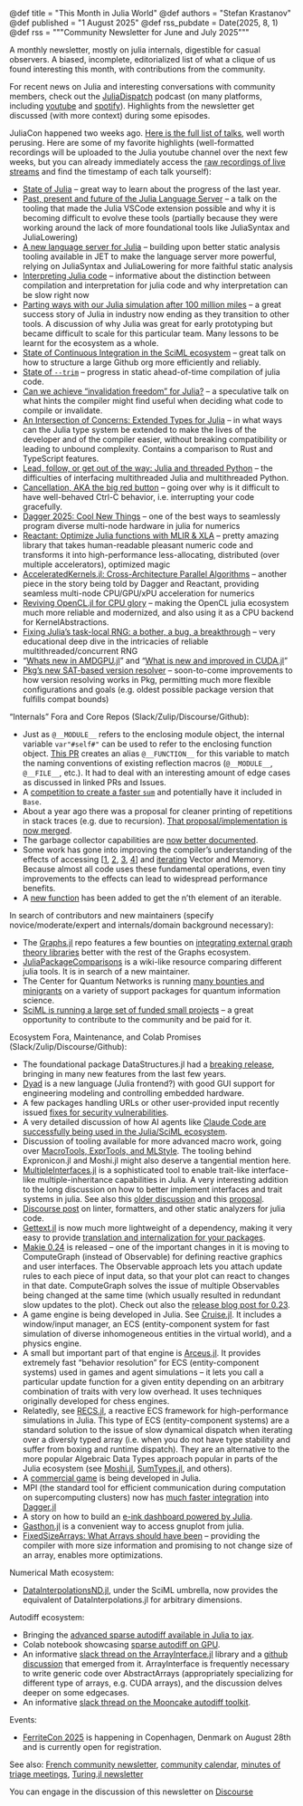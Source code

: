 @def title = "This Month in Julia World"
@def authors = "Stefan Krastanov"
@def published = "1 August 2025"
@def rss_pubdate = Date(2025, 8, 1)
@def rss = """Community Newsletter for June and July 2025"""

A monthly newsletter, mostly on julia internals, digestible for casual observers. A biased, incomplete, editorialized list of what a clique of us found interesting this month, with contributions from the community.

For recent news on Julia and interesting conversations with community members, check out the [JuliaDispatch](https://juliadispatch.fm/) podcast (on many platforms, including [youtube](https://www.youtube.com/@JuliaDispatch/) and [spotify](https://open.spotify.com/show/6Y1zWtFhjqPLsFQWRvZmws)). Highlights from the newsletter get discussed (with more context) during some episodes.

JuliaCon happened two weeks ago. [Here is the full list of talks](https://pretalx.com/juliacon-2025/schedule/), well worth perusing. Here are some of my favorite highlights (well-formatted recordings will be uploaded to the Julia youtube channel over the next few weeks, but you can already immediately access the [raw recordings of live streams](https://www.youtube.com/@TheJuliaLanguage/streams) and find the timestamp of each talk yourself):

* [State of Julia](https://pretalx.com/juliacon-2025/talk/3TKCZZ/) – great way to learn about the progress of the last year.
* [Past, present and future of the Julia Language Server](https://pretalx.com/juliacon-2025/talk/FNHLJL/) – a talk on the tooling that made the Julia VSCode extension possible and why it is becoming difficult to evolve these tools (partially because they were working around the lack of more foundational tools like JuliaSyntax and JuliaLowering)
* [A new language server for Julia](https://pretalx.com/juliacon-2025/talk/M7SGLS/) – building upon better static analysis tooling available in JET to make the language server more powerful, relying on JuliaSyntax and JuliaLowering for more faithful static analysis
* [Interpreting Julia code](https://pretalx.com/juliacon-2025/talk/9ADY9F/) – informative about the distinction between compilation and interpretation for julia code and why interpretation can be slow right now
* [Parting ways with our Julia simulation after 100 million miles](https://pretalx.com/juliacon-2025/talk/B7WRLT/) – a great success story of Julia in industry now ending as they transition to other tools. A discussion of why Julia was great for early prototyping but became difficult to scale for this particular team. Many lessons to be learnt for the ecosystem as a whole.
* [State of Continuous Integration in the SciML ecosystem](https://pretalx.com/juliacon-2025/talk/SHCKEL/) – great talk on how to structure a large Github org more efficiently and reliably.
* [State of `--trim`](https://pretalx.com/juliacon-2025/talk/YVU9E3/) – progress in static ahead-of-time compilation of julia code.
* [Can we achieve “invalidation freedom” for Julia?](https://pretalx.com/juliacon-2025/talk/DCDEQV/) – a speculative talk on what hints the compiler might find useful when deciding what code to compile or invalidate.
* [An Intersection of Concerns: Extended Types for Julia](https://pretalx.com/juliacon-2025/talk/ADCQMM/) – in what ways can the Julia type system be extended to make the lives of the developer and of the compiler easier, without breaking compatibility or leading to unbound complexity. Contains a comparison to Rust and TypeScript features.
* [Lead, follow, or get out of the way: Julia and threaded Python](https://pretalx.com/juliacon-2025/talk/HU7YUZ/) – the difficulties of interfacing multithreaded Julia and multithreaded Python.
* [Cancellation, AKA the big red button](https://pretalx.com/juliacon-2025/talk/FK3EZL/) – going over why is it difficult to have well-behaved Ctrl-C behavior, i.e. interrupting your code gracefully.
* [Dagger 2025: Cool New Things](https://pretalx.com/juliacon-2025/talk/Z3Q8SP/) – one of the best ways to seamlessly program diverse multi-node hardware in julia for numerics
* [Reactant: Optimize Julia functions with MLIR & XLA](https://pretalx.com/juliacon-2025/talk/X7EVKM/) – pretty amazing library that takes human-readable pleasant numeric code and transforms it into high-performance less-allocating, distributed (over multiple accelerators), optimized magic
* [AcceleratedKernels.jl: Cross-Architecture Parallel Algorithms](https://pretalx.com/juliacon-2025/talk/7RLZAL/) – another piece in the story being told by Dagger and Reactant, providing seamless multi-node CPU/GPU/xPU acceleration for numerics
* [Reviving OpenCL.jl for CPU glory](https://pretalx.com/juliacon-2025/talk/WX7JLQ/) – making the OpenCL julia ecosystem much more reliable and modernized, and also using it as a CPU backend for KernelAbstractions.
* [Fixing Julia’s task-local RNG: a bother, a bug, a breakthrough](https://pretalx.com/juliacon-2025/talk/ZNBEAN/) – very educational deep dive in the intricacies of reliable multithreaded/concurrent RNG
* “[Whats new in AMDGPU.jl](https://pretalx.com/juliacon-2025/talk/9QRAXE/)” and “[What is new and improved in CUDA.jl](https://pretalx.com/juliacon-2025/talk/VTVVMG/)”
* [Pkg’s new SAT-based version resolver](https://pretalx.com/juliacon-2025/talk/Y7NPFM/) – soon-to-come improvements to how version resolving works in Pkg, permitting much more flexible configurations and goals (e.g. oldest possible package version that fulfills compat bounds)

“Internals” Fora and Core Repos (Slack/Zulip/Discourse/Github):

* Just as `@__MODULE__` refers to the enclosing module object, the internal variable `var"#self#"` can be used to refer to the enclosing function object. [This PR](https://github.com/JuliaLang/julia/pull/58940) creates an alias `@__FUNCTION__` for this variable to match the naming conventions of existing reflection macros (`@__MODULE__`, `@__FILE__`, etc.). It had to deal with an interesting amount of edge cases as discussed in linked PRs and Issues.
* A [competition to create a faster `sum`](https://discourse.julialang.org/t/performance-challenge-can-you-write-a-faster-sum/130456) and potentially have it included in `Base`.
* About a year ago there was a proposal for cleaner printing of repetitions in stack traces (e.g. due to recursion). [That proposal/implementation is now merged](https://github.com/JuliaLang/julia/pull/55841).
* The garbage collector capabilities are [now better documented](https://github.com/JuliaLang/julia/pull/58733/files).
* Some work has gone into improving the compiler’s understanding of the effects of accessing [[1](https://github.com/JuliaLang/julia/pull/58785), [2](https://github.com/JuliaLang/julia/pull/58793), [3](https://github.com/JuliaLang/julia/pull/58754), [4](https://github.com/JuliaLang/julia/pull/58768)] and [iterating](https://github.com/JuliaLang/julia/pull/58755) Vector and Memory. Because almost all code uses these fundamental operations, even tiny improvements to the effects can lead to widespread performance benefits.
* A [new function](https://github.com/JuliaLang/julia/pull/56580) has been added to get the n’th element of an iterable.

In search of contributors and new maintainers (specify novice/moderate/expert and internals/domain background necessary):

* The [Graphs.jl](http://graphs.jl) repo features a few bounties on [integrating external graph theory libraries](https://github.com/JuliaGraphs/Graphs.jl/issues?q=is%3Aissue%20state%3Aopen%20label%3Abounty) better with the rest of the Graphs ecosystem.
* [JuliaPackageComparisons](https://discourse.julialang.org/t/juliapackagecomparisons-is-looking-for-a-new-maintainer/130667) is a wiki-like resource comparing different julia tools. It is in search of a new maintainer.
* The Center for Quantum Networks is running [many bounties and minigrants](https://github.com/QuantumSavory/.github/blob/main/BUG_BOUNTIES.md) on a variety of support packages for quantum information science.
* [SciML is running a large set of funded small projects](https://sciml.ai/small_grants/) – a great opportunity to contribute to the community and be paid for it.

Ecosystem Fora, Maintenance, and Colab Promises (Slack/Zulip/Discourse/Github):

* The foundational package DataStructures.jl had a [breaking release](https://github.com/JuliaCollections/DataStructures.jl/blob/master/CHANGELOG.md), bringing in many new features from the last few years.
* [Dyad](https://discourse.julialang.org/t/ann-dyad-a-new-language-to-make-hardware-engineering-as-fast-as-software/129996) is a new language (Julia frontend?) with good GUI support for engineering modeling and controlling embedded hardware.
* A few packages handling URLs or other user-provided input recently issued [fixes for security vulnerabilities](https://discourse.julialang.org/t/security-advisory-http-jl-uris-jl-registrator-jl-gitforge-jl-and-github-jl/130189).
* A very detailed discussion of how AI agents like [Claude Code are successfully being used in the Julia/SciML ecosystem](https://discourse.julialang.org/t/the-use-of-claude-code-in-sciml-repos/131009/8).
* Discussion of tooling available for more advanced macro work, going over [MacroTools, ExprTools, and MLStyle](https://discourse.julialang.org/t/macro-utilities-for-working-with-function-definitions-in-2025/130687). The tooling behind Expronicon.jl and Moshi.jl might also deserve a tangential mention here.
* [MultipleInterfaces.jl](https://discourse.julialang.org/t/ann-multipleinterfaces-jl-interfaces-with-multiple-inheritance-and-multiple-dispatch/130796) is a sophisticated tool to enable trait-like interface-like multiple-inheritance capabilities in Julia. A very interesting addition to the long discussion on how to better implement interfaces and trait systems in julia. See also this [older discussion](https://discourse.julialang.org/t/interfaces-traits-in-julia-2-0-and-multiple-inheritance/124011) and this [proposal](https://hackmd.io/BbEw0_B4Q8uDSS34LOvpCw).
* [Discourse post](https://discourse.julialang.org/t/is-there-a-ruff-like-linter/130871) on linter, formatters, and other static analyzers for julia code.
* [Gettext.jl](http://gettext.jl) is now much more lightweight of a dependency, making it very easy to provide [translation and internalization for your packages](https://discourse.julialang.org/t/feedback-requested-updated-gettext-jl-for-i18n/130506).
* [Makie 0.24](https://discourse.julialang.org/t/ann-makie-v0-24/130207) is released – one of the important changes in it is moving to ComputeGraph (instead of Observable) for defining reactive graphics and user interfaces. The Observable approach lets you attach update rules to each piece of input data, so that your plot can react to changes in that date. ComputeGraph solves the issue of multiple Observables being changed at the same time (which usually resulted in redundant slow updates to the plot). Check out also the [release blog post for 0.23](https://makie.org/website/blogposts/v0.23.0/).
* A game engine is being developed in Julia. See [Cruise.jl](https://discourse.julialang.org/t/cruise-v0-1-0-a-julia-game-engine/130708). It includes a window/input manager, an ECS (entity-component system for fast simulation of diverse inhomogeneous entities in the virtual world), and a physics engine.
* A small but important part of that engine is [Arceus.jl](https://discourse.julialang.org/t/arceus-jl-a-lightning-fast-behavior-resolution-system/130321). It provides extremely fast “behavior resolution” for ECS (entity-component systems) used in games and agent simulations – it lets you call a particular update function for a given entity depending on an arbitrary combination of traits with very low overhead. It uses techniques originally developed for chess engines.
* Relatedly, see [RECS.jl](https://discourse.julialang.org/t/recs-a-reactive-ecs-framework-for-high-performance-simulations-in-julia/130098), a reactive ECS framework for high-performance simulations in Julia. This type of ECS (entity-component systems) are a standard solution to the issue of slow dynamical dispatch when iterating over a diversly typed array (i.e. when you do not have type stability and suffer from boxing and runtime dispatch). They are an alternative to the more popular Algebraic Data Types approach popular in parts of the Julia ecosystem (see [Moshi.jl](http://moshi.jl), [SumTypes.jl](http://sumtypes.jl), and others).
* A [commercial game](https://discourse.julialang.org/t/im-creating-the-worlds-first-commercial-game-written-in-julia/130412) is being developed in Julia.
* MPI (the standard tool for efficient communication during computation on supercomputing clusters) now has [much faster integration](https://discourse.julialang.org/t/faster-mpi-integration-in-dagger/130784) into [Dagger.jl](http://dagger.jl)
* A story on how to build an [e-ink dashboard powered by Julia](https://discourse.julialang.org/t/building-a-julia-powered-e-ink-dashboard-a-dev-log/130709).
* [Gasthon.jl](https://discourse.julialang.org/t/ann-gaston-v2-0-released/130358) is a convenient way to access gnuplot from julia.
* [FixedSizeArrays: What Arrays should have been](https://discourse.julialang.org/t/ann-fixedsizearrays-jl-what-array-probably-should-have-been/129724/37) – providing the compiler with more size information and promising to not change size of an array, enables more optimizations.

Numerical Math ecosystem:

* [DataInterpolationsND.jl](https://discourse.julialang.org/t/is-there-a-ruff-like-linter/130871), under the SciML umbrella, now provides the equivalent of DataInterpolations.jl for arbitrary dimensions.

Autodiff ecosystem:

* Bringing the [advanced sparse autodiff available in Julia to jax](https://github.com/gdalle/sparsediffax).
* Colab notebook showcasing [sparse autodiff on GPU](https://colab.research.google.com/drive/18tob4GCdB7T_rjxWi7LVB0rYygdNvzTE?usp=sharing).
* An informative [slack thread on the ArrayInterface.jl](https://julialang.slack.com/archives/C6G240ENA/p1752678837415059) library and a [github discussion](https://github.com/JuliaArrays/ArrayInterface.jl/issues/463) that emerged from it. ArrayInterface is frequently necessary to write generic code over AbstractArrays (appropriately specializing for different type of arrays, e.g. CUDA arrays), and the discussion delves deeper on some edgecases.
* An informative [slack thread on the Mooncake autodiff toolkit](https://julialang.slack.com/archives/C6FGJ8REC/p1751978854180429).

Events:

* [FerriteCon 2025](https://ferrite-fem.github.io/FerriteCon/2025/) is happening in Copenhagen, Denmark on August 28th and is currently open for registration.

See also: [French community newsletter](https://pnavaro.github.io/NouvellesJulia/), [community calendar](https://julialang.org/community/#events), [minutes of triage meetings](https://hackmd.io/@LilithHafner/HJaw__uMp), [Turing.jl newsletter](https://github.com/TuringLang/Turing.jl/issues/2498)


You can engage in the discussion of this newsletter on [Discourse](https://discourse.julialang.org/c/community/news/66)
